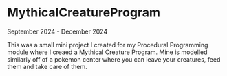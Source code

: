 # MythicalCreatureProgram
September 2024 - December 2024

This was a small mini project I created for my Procedural Programming module where I creaed a Mythical Creature Program.
Mine is modelled similarly off of a pokemon center where you can leave your creatures, feed them and take care of them. 
